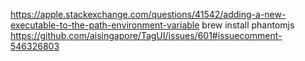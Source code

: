 https://apple.stackexchange.com/questions/41542/adding-a-new-executable-to-the-path-environment-variable
brew install phantomjs
https://github.com/aisingapore/TagUI/issues/601#issuecomment-546326803